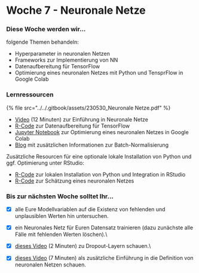 # Woche 7 - Neuronale Netze

### Diese Woche werden wir...

folgende Themen behandeln:

* Hyperparameter in neuronalen Netzen
* Frameworks zur Implementierung von NN
* Datenaufbereitung für TensorFlow
* Optimierung eines neuronalen Netzes mit Python und TensprFlow in Google Colab

### Lernressourcen

{% file src="../../.gitbook/assets/230530_Neuronale Netze.pdf" %}

* [Video](https://www.youtube.com/watch?v=GvQwE2OhL8I) (12 Minuten) zur Einführung in Neuronale Netze
* [R-Code](https://github.com/opencampus-sh/einfuehrung-in-data-science-und-ml/blob/main/Neuronale%20Netze/neural-net-data-preparation.R) zur Datenaufbereitung für TensorFlow
* [Jupyter Notebook](https://colab.research.google.com/github/opencampus-sh/einfuehrung-in-data-science-und-ml/blob/main/Neuronale%20Netze/neural\_net\_estimation.ipynb) zur Optimierung eines neuronalen Netzes in Google Colab
* [Blog](https://www.kdnuggets.com/2018/06/batch-normalization-neural-networks.html) mit zusätzlichen Informationen zur Batch-Normalisierung

Zusätzliche Resourcen für eine optionale lokale Installation von Python und ggf. Optimierung unter RStudio:

* [R-Code](https://github.com/opencampus-sh/einfuehrung-in-data-science-und-ml/blob/main/Neuronale%20Netze/python-installation.Rmd) zur lokalen Installation von Python und Integration in RStudio
* [R-Code](https://github.com/opencampus-sh/einfuehrung-in-data-science-und-ml/blob/main/Neuronale%20Netze/neural-net-estimation.Rmd) zur Schätzung eines neuronalen Netzes

### Bis zur nächsten Woche solltet Ihr...

*   [x] alle Eure Modellvariablen auf die Existenz von fehlenden und unplausiblen Werten hin untersuchen.


* [x] ein Neuronales Netz für Euren Datensatz trainieren (dazu zunächste alle Fälle mit fehlenden Werten löschen).\

* [x] [dieses Video](https://www.youtube.com/watch?v=NhZVe50QwPM) (2 Minuten) zu Dropout-Layern schauen.\

* [x] [dieses Video](https://www.youtube.com/watch?v=E-JoAdkV0n0) (7 Minuten) als zusätzliche Einführung in die Definition von neuronalen Netzen schauen.
